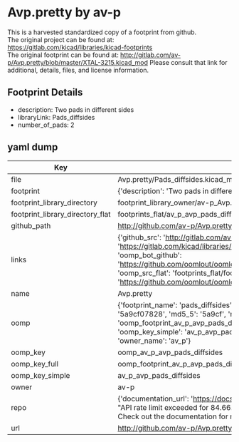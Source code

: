 # Avp.pretty by av-p  
This is a harvested standardized copy of a footprint from github.  
The original project can be found at:  
https://gitlab.com/kicad/libraries/kicad-footprints  
The original footprint can be found at:
http://gitlab.com/av-p/Avp.pretty/blob/master/XTAL-3215.kicad_mod
Please consult that link for additional, details, files, and license information.  
## Footprint Details
* description: Two pads in different sides  
* libraryLink: Pads_diffsides  
* number_of_pads: 2  
## yaml dump  
| Key | Value |  
| --- | --- |  
| file | Avp.pretty/Pads_diffsides.kicad_mod |  
| footprint | {'description': 'Two pads in different sides', 'libraryLink': 'Pads_diffsides', 'number_of_pads': 2} |  
| footprint_library_directory | footprint_library_owner/av-p_Avp.pretty |  
| footprint_library_directory_flat | footprints_flat/av_p_avp_pads_diffsides/working |  
| github_path | http://github.com/av-p/Avp.pretty/blob/master/Pads_diffsides.kicad_mod |  
| links | {'github_src': 'http://gitlab.com/av-p/Avp.pretty/blob/master/XTAL-3215.kicad_mod', 'github_src_repo': 'https://gitlab.com/kicad/libraries/kicad-footprints', 'oomp_bot': 'footprints/av_p_avp_pads_diffsides/working', 'oomp_bot_github': 'https://github.com/oomlout/oomlout_oomp_footprint_bot/tree/main/footprints/av_p_avp_pads_diffsides/working', 'oomp_src_flat': 'footprints_flat/footprints_flat/av_p_avp_pads_diffsides/working', 'oomp_src_flat_github': 'https://github.com/oomlout/oomlout_oomp_footprint_src/tree/main/footprints_flat/av_p_avp_pads_diffsides/working'} |  
| name | Avp.pretty |  
| oomp | {'footprint_name': 'pads_diffsides', 'library_name': 'avp', 'md5': '5a9cf0782885708e54cdaeccce1d5eb8', 'md5_10': '5a9cf07828', 'md5_5': '5a9cf', 'md5_6': '5a9cf0', 'oomp_key': 'oomp_av_p_avp_pads_diffsides', 'oomp_key_extra': 'oomp_footprint_av_p_avp_pads_diffsides', 'oomp_key_full': 'oomp_footprint_av_p_avp_pads_diffsides_5a9cf0', 'oomp_key_simple': 'av_p_avp_pads_diffsides', 'original_filename': 'Avp.pretty/Pads_diffsides.kicad_mod', 'owner_name': 'av_p'} |  
| oomp_key | oomp_av_p_avp_pads_diffsides |  
| oomp_key_full | oomp_footprint_av_p_avp_pads_diffsides |  
| oomp_key_simple | av_p_avp_pads_diffsides |  
| owner | av-p |  
| repo | {'documentation_url': 'https://docs.github.com/rest/overview/resources-in-the-rest-api#rate-limiting', 'message': "API rate limit exceeded for 84.66.173.59. (But here's the good news: Authenticated requests get a higher rate limit. Check out the documentation for more details.)"} |  
| url | http://github.com/av-p/Avp.pretty |  


